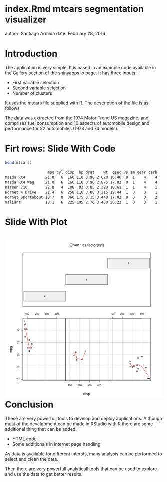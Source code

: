 index.Rmd
mtcars 
segmentation visualizer
========================================================
author: Santiago Armida
date: February 28, 2016

Introduction
========================================================

The application is very simple.
It is based in an example code available in the Gallery section of the shinyapps.io page.
It has three inputs:

- First variable selection
- Second variable selection
- Number of clusters

It uses the mtcars file supplied with R.
The description of the file is as follows
 
The data was extracted from the 1974 Motor Trend US magazine, and comprises fuel consumption and 10 aspects of automobile design and performance for 32 automobiles (1973 and 74 models).

Firt rows: Slide With Code
========================================================


```r
head(mtcars)
```

```
                   mpg cyl disp  hp drat    wt  qsec vs am gear carb
Mazda RX4         21.0   6  160 110 3.90 2.620 16.46  0  1    4    4
Mazda RX4 Wag     21.0   6  160 110 3.90 2.875 17.02  0  1    4    4
Datsun 710        22.8   4  108  93 3.85 2.320 18.61  1  1    4    1
Hornet 4 Drive    21.4   6  258 110 3.08 3.215 19.44  1  0    3    1
Hornet Sportabout 18.7   8  360 175 3.15 3.440 17.02  0  0    3    2
Valiant           18.1   6  225 105 2.76 3.460 20.22  1  0    3    1
```

Slide With Plot
========================================================

![plot of chunk unnamed-chunk-2](index-figure/unnamed-chunk-2-1.png) 
Conclusion
========================================================

These are very powerfull tools to develop and deploy applications.
Although must of the development can be made in RStudio with R there are some additional thing that can be added. 
- HTML code
- Some additionals in internet page handling

As data is available for different intersts, many analysis can be performed to select and clean the data.

Then there are very powerfull analyticall tools that can be used to explore and use the data to get better results.
